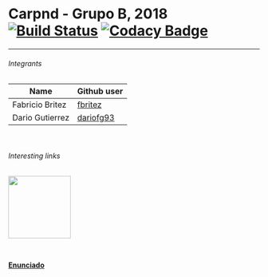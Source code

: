  # Carpnd - Grupo B, 2018  [![Build Status](https://travis-ci.org/fbritez/desapp-unq-grupo-b-012018.svg?branch=master)](https://travis-ci.org/fbritez/desapp-unq-grupo-b-012018)  [![Codacy Badge](https://api.codacy.com/project/badge/Grade/047b9143a2c34cd3888f751730f28b40)](https://www.codacy.com/app/dariofg93/desapp-unq-grupo-b-012018?utm_source=github.com&amp;utm_medium=referral&amp;utm_content=fbritez/desapp-unq-grupo-b-012018&amp;utm_campaign=Badge_Grade)

<hr>

###### Integrants

|       Name         |                      Github user                     |
| ----------------   | --------------------------------------------------   |
| Fabricio Britez    |     [fbritez](https://github.com/fbritez)            |
| Dario Gutierrez    |     [dariofg93](https://gitlab.com/dariofg93)        |

<br>

###### Interesting links

[<img src="https://encrypted-tbn0.gstatic.com/images?q=tbn:ANd9GcTDUPuqsqBPfAb8xIDMYw2-t37WjdRc4NxlDEaOhMVFeHRUSNr_" width=125 height=125>](https://www.draw.io/#G1zj0IDDkECBnuQtXnxpbceT6YQO5M5J0m)

<br>

[**Enunciado**](https://docs.google.com/document/d/1Qas45RRfuO0RWOrcojQHcmqL027Whgvd3JlyoBTkG2s/edit)
